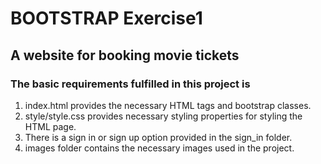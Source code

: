 # BOOTSTRAP Exercise1

## A website for booking movie tickets ##

### The basic requirements fulfilled in this project is ###
1. index.html provides the necessary HTML tags and bootstrap classes.
2. style/style.css provides necessary styling properties for styling the HTML page.
3. There is a sign in or sign up option provided in the sign_in folder.
4. images folder contains the necessary images used in the project.




